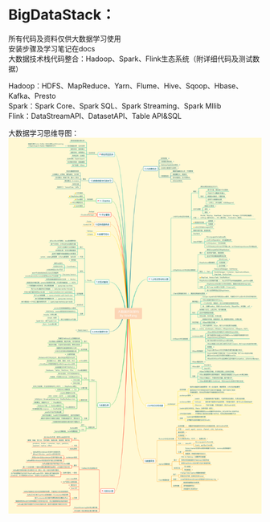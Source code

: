 # BigDataStack：  
所有代码及资料仅供大数据学习使用  
安装步骤及学习笔记在docs  
大数据技术栈代码整合：Hadoop、Spark、Flink生态系统（附详细代码及测试数据）    

Hadoop：HDFS、MapReduce、Yarn、Flume、Hive、Sqoop、Hbase、Kafka、Presto  
Spark：Spark Core、Spark SQL、Spark Streaming、Spark Mllib  
Flink：DataStreamAPI、DatasetAPI、Table API&SQL  

大数据学习思维导图：
![Image text](https://github.com/weifangcugb/BigDataStack/blob/master/docs/%E5%A4%A7%E6%95%B0%E6%8D%AE%E6%9E%B6%E6%9E%84.png)
